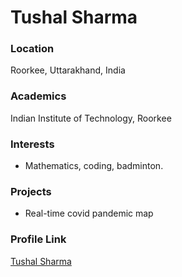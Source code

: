 # Tushal Sharma

### Location

Roorkee, Uttarakhand, India

### Academics

Indian Institute of Technology, Roorkee

### Interests

- Mathematics, coding, badminton.

### Projects

- Real-time covid pandemic map

### Profile Link

[Tushal Sharma](https://github.com/Darkshadow0001boss)
